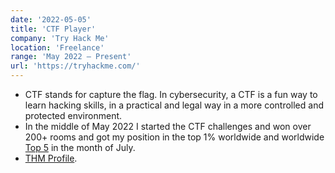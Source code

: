 ```yaml
---
date: '2022-05-05'
title: 'CTF Player'
company: 'Try Hack Me'
location: 'Freelance'
range: 'May 2022 – Present'
url: 'https://tryhackme.com/'
---
```


- CTF stands for capture the flag. In cybersecurity, a CTF is a fun way to learn hacking skills, in a practical and legal way in a more controlled and protected environment.
- In the middle of May 2022 I started the CTF challenges and won over 200+ rooms and got my position in the top 1% worldwide and worldwide [Top 5]() in the month of July.
- [THM Profile](https://tryhackme.com/p/im.hiren).